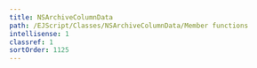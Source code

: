 ```yaml
---
title: NSArchiveColumnData
path: /EJScript/Classes/NSArchiveColumnData/Member functions
intellisense: 1
classref: 1
sortOrder: 1125
---
```





